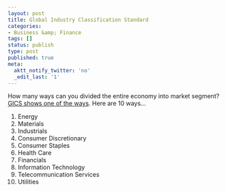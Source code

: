 ```yaml
---
layout: post
title: Global Industry Classification Standard
categories:
- Business &amp; Finance
tags: []
status: publish
type: post
published: true
meta:
  aktt_notify_twitter: 'no'
  _edit_last: '1'
---
```

How many ways can you divided the entire economy into market segment? <a href="http://en.wikipedia.org/wiki/Global_Industry_Classification_Standard">GICS shows one of the ways</a>. Here are 10 ways...
<ol>
	<li>Energy</li>
	<li>Materials</li>
	<li>Industrials</li>
	<li>Consumer Discretionary</li>
	<li>Consumer Staples</li>
	<li>Health Care</li>
	<li>Financials</li>
	<li>Information Technology</li>
	<li>Telecommunication Services</li>
	<li>Utilities</li>
</ol>
